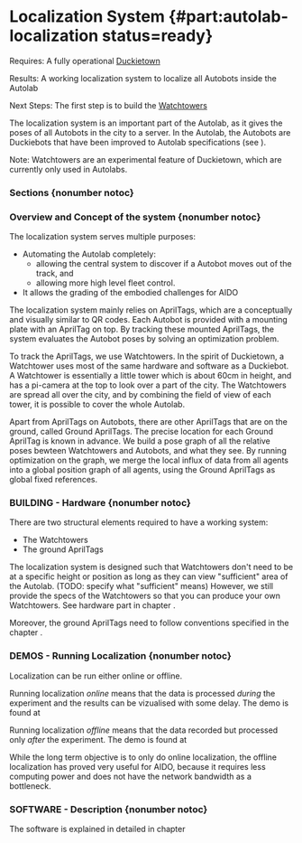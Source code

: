 # Localization System {#part:autolab-localization status=ready}

<div class='requirements' markdown="1">

Requires: A fully operational [Duckietown](+opmanual_duckietown#duckietowns)

Results: A working localization system to localize all Autobots inside the Autolab

Next Steps: The first step is to build the [Watchtowers](#watchtower-hardware)
</div>


The localization system is an important part of the Autolab, as it gives the poses of all Autobots in the city to a server. In the Autolab, the Autobots are Duckiebots that have been improved to Autolab specifications (see [](#autolab-autobot-specs)).

Note: Watchtowers are an experimental feature of Duckietown, which are currently only used in Autolabs.

### Sections {nonumber notoc}

<minitoc/>

### Overview and Concept of the system {nonumber notoc}

The localization system serves multiple purposes:

* Automating the Autolab completely:
  * allowing the central system to discover if a Autobot moves out of the track, and
  * allowing more high level fleet control.
* It allows the grading of the embodied challenges for AIDO

The localization system mainly relies on AprilTags, which are a conceptually and visually similar to QR codes. Each Autobot is provided with a mounting plate with an AprilTag on top. By tracking these mounted AprilTags, the system evaluates the Autobot poses by solving an optimization problem.

To track the AprilTags, we use Watchtowers. In the spirit of Duckietown, a Watchtower uses most of the same hardware and software as a Duckiebot. A Watchtower is essentially a little tower which is about 60cm in height, and has a pi-camera at the top to look over a part of the city. The Watchtowers are spread all over the city, and by combining the field of view of each tower, it is possible to cover the whole Autolab.

Apart from AprilTags on Autobots, there are other AprilTags that are on the ground, called Ground AprilTags. The precise location for each Ground AprilTag is known in advance. We build a pose graph of all the relative poses bewteen Watchtowers and Autobots, and what they see. By running optimization on the graph, we merge the local influx of data from all agents into a global position graph of all agents, using the Ground AprilTags as global fixed references.

### BUILDING - Hardware {nonumber notoc}

There are two structural elements required to have a working system:

* The Watchtowers
* The ground AprilTags

The localization system is designed such that Watchtowers don't need to be at a specific height or position as long as they can view "sufficient" area of the Autolab. (TODO: specify what "sufficient" means) However, we still provide the specs of the Watchtowers so that you can produce your own Watchtowers. See hardware part in chapter [](#watchtower-hardware).

Moreover, the ground AprilTags need to follow conventions specified in the chapter [](#localization-apriltags-specs).

### DEMOS - Running Localization {nonumber notoc}

Localization can be run either online or offline.

Running localization _online_ means that the data is processed _during_ the experiment and the results can be vizualised with some delay. The demo is found at [](#localization-demo)

Running localization _offline_ means that the data recorded but processed only _after_ the experiment. The demo is found at [](#localization-demo)

While the long term objective is to only do online localization, the offline localization has proved very useful for AIDO, because it requires less computing power and does not have the network bandwidth as a bottleneck.

### SOFTWARE - Description {nonumber notoc}

The software is explained in detailed in chapter [](#autolab-localization-software)
